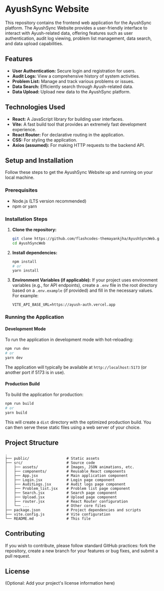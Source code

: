 # AyushSync Website

This repository contains the frontend web application for the AyushSync platform. The AyushSync Website provides a user-friendly interface to interact with Ayush-related data, offering features such as user authentication, audit log viewing, problem list management, data search, and data upload capabilities.

## Features

*   **User Authentication:** Secure login and registration for users.
*   **Audit Logs:** View a comprehensive history of system activities.
*   **Problem List:** Manage and track various problems or issues.
*   **Data Search:** Efficiently search through Ayush-related data.
*   **Data Upload:** Upload new data to the AyushSync platform.

## Technologies Used

*   **React:** A JavaScript library for building user interfaces.
*   **Vite:** A fast build tool that provides an extremely fast development experience.
*   **React Router:** For declarative routing in the application.
*   **CSS:** For styling the application.
*   **Axios (assumed):** For making HTTP requests to the backend API.

## Setup and Installation

Follow these steps to get the AyushSync Website up and running on your local machine.

### Prerequisites

*   Node.js (LTS version recommended)
*   npm or yarn

### Installation Steps

1.  **Clone the repository:**
    ```bash
    git clone https://github.com/flashcodes-themayankjha/AyushSyncWeb.git
    cd AyushSyncWeb
    ```

2.  **Install dependencies:**
    ```bash
    npm install
    # or
    yarn install
    ```

3.  **Environment Variables (if applicable):**
    If your project uses environment variables (e.g., for API endpoints), create a `.env` file in the root directory based on a `.env.example` (if provided) and fill in the necessary values. For example:
    ```
    VITE_API_BASE_URL=https://ayush-auth.vercel.app
    ```

### Running the Application

#### Development Mode

To run the application in development mode with hot-reloading:

```bash
npm run dev
# or
yarn dev
```

The application will typically be available at `http://localhost:5173` (or another port if 5173 is in use).

#### Production Build

To build the application for production:

```bash
npm run build
# or
yarn build
```

This will create a `dist` directory with the optimized production build. You can then serve these static files using a web server of your choice.

## Project Structure

```
.
├── public/                 # Static assets
├── src/                    # Source code
│   ├── assets/             # Images, JSON animations, etc.
│   ├── components/         # Reusable React components
│   ├── App.jsx             # Main application component
│   ├── Login.jsx           # Login page component
│   ├── AuditLogs.jsx       # Audit logs page component
│   ├── Problem_list.jsx    # Problem list page component
│   ├── Search.jsx          # Search page component
│   ├── Upload.jsx          # Upload page component
│   ├── router.jsx          # React Router configuration
│   └── ...                 # Other core files
├── package.json            # Project dependencies and scripts
├── vite.config.js          # Vite configuration
└── README.md               # This file
```

## Contributing

If you wish to contribute, please follow standard GitHub practices: fork the repository, create a new branch for your features or bug fixes, and submit a pull request.

## License

(Optional: Add your project's license information here)
